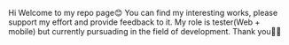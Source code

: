 Hi Welcome to my repo page😊
You can find my interesting works, please support my effort and provide feedback to it.
My role is tester(Web + mobile) but currently pursuading in the field of development.
Thank you🙏🏻
